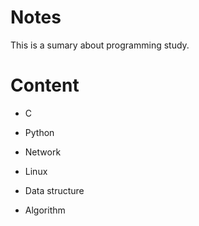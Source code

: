 Notes
=====

This is a sumary about programming study.

Content
=======
* C

* Python

* Network

* Linux

* Data structure

* Algorithm
